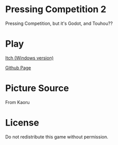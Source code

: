 # Pressing Competition 2
 Pressing Competition, but it's Godot, and Touhou??

# Play
[Itch (Windows version)](https://xgn.itch.io/pressing-competition-2)

[Github Page](https://xiaogenintendo.github.io/Pressing-Competition-2/)

# Picture Source
From Kaoru

# License
Do not redistribute this game without permission.